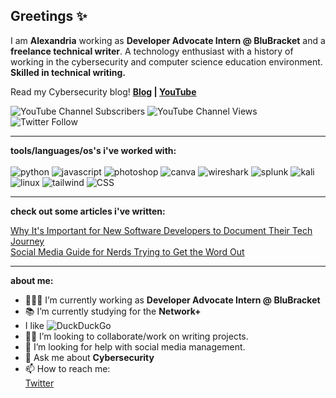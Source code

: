 ## Greetings ✨

I am **Alexandria** working as **Developer Advocate Intern @ BluBracket** and a **freelance technical writer**. A technology enthusiast with a history of working in the cybersecurity and computer science education environment. **Skilled in technical writing.**

Read my Cybersecurity blog! **[Blog](https://alexandriastech.com/) | [YouTube](https://www.youtube.com/alexandriastech)**


![YouTube Channel Subscribers](https://img.shields.io/youtube/channel/subscribers/UC6uIsgftOQklQjRpUG9CkmQ?logoColor=%23E3056C&style=social)
![YouTube Channel Views](https://img.shields.io/youtube/channel/views/UC6uIsgftOQklQjRpUG9CkmQ?logoColor=%23E3056C&style=social)
![Twitter Follow](https://img.shields.io/twitter/follow/alexandriastech?logoColor=%23E3056C&style=social)

---

**tools/languages/os's i've worked with:**
<br><br>
![python](https://img.shields.io/static/v1?logo=python&label=&message=python&color=E3056C&logoColor=white&style=round-square&link=)
![javascript](https://img.shields.io/static/v1?logo=javascript&label=&message=javascript&color=E3056C&logoColor=white&style=round-square&link=)
![photoshop](https://img.shields.io/static/v1?logo=adobe&label=&message=photoshop&color=E3056C&logoColor=white&style=round-square&link=)
![canva](https://img.shields.io/static/v1?logo=canva&label=&message=canva&color=E3056C&logoColor=white&style=round-square&link=)
![wireshark](https://img.shields.io/static/v1?logo=wireshark&label=&message=wireshark&color=E3056C&logoColor=white&style=round-square&link=)
![splunk](https://img.shields.io/static/v1?logo=splunk&label=&message=splunk&color=E3056C&logoColor=white&style=round-square&link=)
![kali](https://img.shields.io/static/v1?logo=kalilinux&label=&message=kali-linux&color=E3056C&logoColor=white&style=round-square&link=)
![linux](https://img.shields.io/static/v1?logo=linux&label=&message=linux&color=E3056C&logoColor=white&style=round-square&link=)
![tailwind](https://img.shields.io/static/v1?logo=tailwindcss&label=&message=tailwind-css&color=E3056C&logoColor=white&style=round-square&link=)
![CSS](https://img.shields.io/static/v1?logo=CSS3&label=&message=css&color=E3056C&logoColor=white&style=round-square&link=)

---

**check out some articles i've written:** 
<br>

[Why It's Important for New Software Developers to Document Their Tech Journey](https://documentwrite.dev/blog/why-its-important-for-new-software-developers-to-document-their-tech-journey) <br>
[Social Media Guide for Nerds Trying to Get the Word Out](https://documentwrite.dev/blog/social-media-guide-for-nerds-trying-to-get-the-word-out/)


---

**about me:**
- 👩🏽‍💻 I’m currently working as **Developer Advocate Intern @ BluBracket**
- 📚 I’m currently studying for the **Network+**
- I like ![DuckDuckGo](https://img.shields.io/static/v1?logo=DuckDuckGo&label=&message=duckduckgo&color=E3056C&logoColor=white&style=round-square&link=)
- ✍🏽 I’m looking to collaborate/work on writing projects.
- 🤔 I’m looking for help with social media management. 
- 💬 Ask me about **Cybersecurity**
- 📫 How to reach me: <br> [Twitter](https://twitter.com/alexandriastech)
